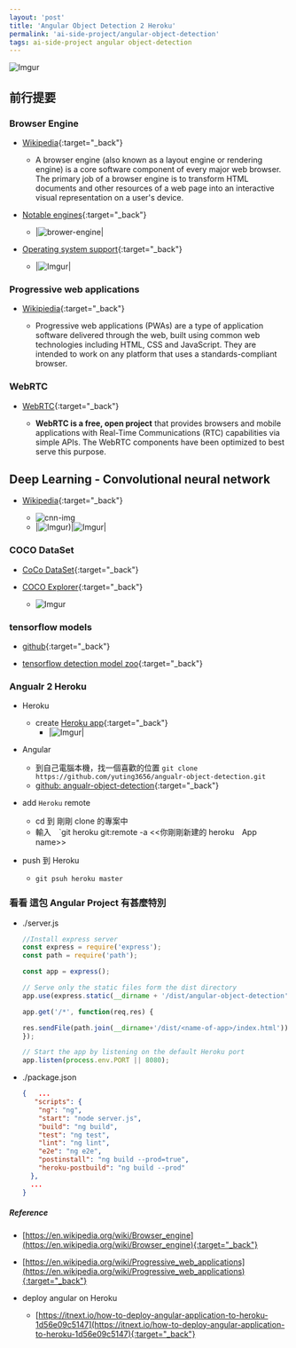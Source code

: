 ```yaml
---
layout: 'post'
title: 'Angular Object Detection 2 Heroku'
permalink: 'ai-side-project/angular-object-detection'
tags: ai-side-project angular object-detection
---
```


![Imgur](https://i.imgur.com/srXs0Pk.jpg)

## 前行提要

### Browser Engine

- [Wikipedia](https://en.wikipedia.org/wiki/Browser_engine){:target="_back"}

   - A browser engine (also known as a layout engine or rendering engine) is a core software component of every major web browser. The primary job of a browser engine is to transform HTML documents and other resources of a web page into an interactive visual representation on a user's device.

- [Notable engines](https://en.wikipedia.org/wiki/Browser_engine){:target="_back"}

   - |![brower-engine](https://upload.wikimedia.org/wikipedia/en/timeline/aaf6ee95dd2aa93f3cae833c240af522.png)|


- [Operating system support](https://en.wikipedia.org/wiki/Comparison_of_browser_engines){:target="_back"}

   - |![Imgur](https://i.imgur.com/Dmzsduc.gif)|

   

### Progressive web applications

- [Wikipiedia](https://en.wikipedia.org/wiki/Progressive_web_applications){:target="_back"}

   - Progressive web applications (PWAs) are a type of application software delivered through the web, built using common web technologies including HTML, CSS and JavaScript. They are intended to work on any platform that uses a standards-compliant browser.

### WebRTC

- [WebRTC](https://webrtc.org/){:target="_back"}

   - __WebRTC is a free, open project__ that provides browsers and mobile applications with Real-Time Communications (RTC) capabilities via simple APIs. The WebRTC components have been optimized to best serve this purpose.


## Deep Learning - Convolutional neural network 

- [Wikipedia](https://en.wikipedia.org/wiki/Convolutional_neural_network){:target="_back"}

   - ![cnn-img](https://upload.wikimedia.org/wikipedia/commons/6/63/Typical_cnn.png)
   - |![Imgur](https://i.imgur.com/R0RnUEx.jpg))|![Imgur](https://i.imgur.com/a1nMqXD.jpg)|

### COCO DataSet

- [CoCo DataSet](http://cocodataset.org/#home){:target="_back"}

- [COCO Explorer](http://cocodataset.org/#explore){:target="_back"}

   - ![Imgur](https://i.imgur.com/2qSyneB.gif)


### tensorflow models

- [github](https://github.com/tensorflow/models){:target="_back"}

- [tensorflow detection model zoo](https://github.com/tensorflow/models/blob/master/research/object_detection/g3doc/detection_model_zoo.md){:target="_back"}


### Angualr 2 Heroku

- Heroku
   - create [Heroku app](https://dashboard.heroku.com/apps){:target="_back"}
      - |![Imgur](https://i.imgur.com/nkYGCyJ.gif)|

- Angular
   - 到自己電腦本機，找一個喜歡的位置 `git clone https://github.com/yuting3656/angualr-object-detection.git` 
   - [github: angualr-object-detection](https://github.com/yuting3656/angualr-object-detection){:target="_back"}

- add `Heroku` remote 

   - cd 到 剛剛 clone 的專案中
   - 輸入　`git heroku git:remote -a <<你剛剛新建的 heroku　App name>>

- push 到 Heroku 
   
   - `git psuh heroku master`

### 看看 這包 Angular Project 有甚麼特別

- ./server.js

    ~~~js
    //Install express server
    const express = require('express');
    const path = require('path');
    
    const app = express();
    
    // Serve only the static files form the dist directory
    app.use(express.static(__dirname + '/dist/angular-object-detection'));
    
    app.get('/*', function(req,res) {
    
    res.sendFile(path.join(__dirname+'/dist/<name-of-app>/index.html'));
    });
    
    // Start the app by listening on the default Heroku port
    app.listen(process.env.PORT || 8080);
    ~~~

- ./package.json

   ~~~json
   {   ...
      "scripts": {
       "ng": "ng",
       "start": "node server.js",
       "build": "ng build",
       "test": "ng test",
       "lint": "ng lint",
       "e2e": "ng e2e",
       "postinstall": "ng build --prod=true",
       "heroku-postbuild": "ng build --prod"
     },
     ...
   }
   ~~~
   
##### Reference 

- [https://en.wikipedia.org/wiki/Browser_engine](https://en.wikipedia.org/wiki/Browser_engine){:target="_back"}
- [https://en.wikipedia.org/wiki/Progressive_web_applications](https://en.wikipedia.org/wiki/Progressive_web_applications){:target="_back"}

- deploy angular on Heroku
   - [https://itnext.io/how-to-deploy-angular-application-to-heroku-1d56e09c5147](https://itnext.io/how-to-deploy-angular-application-to-heroku-1d56e09c5147){:target="_back"}